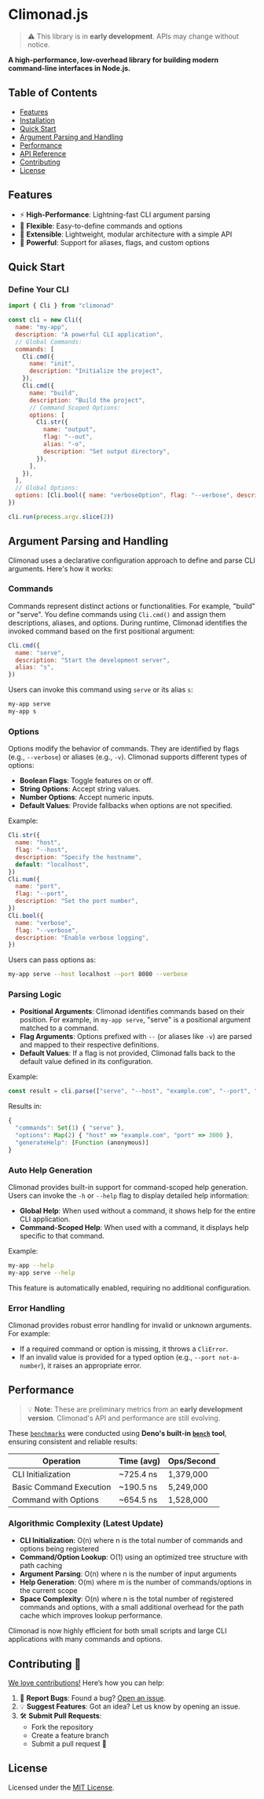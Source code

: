 # Climonad.js

> ⚠️ This library is in **early development**. APIs may change without notice.

**A high-performance, low-overhead library for building modern command-line interfaces in Node.js.**

## Table of Contents

- [Features](#features)
- [Installation](#installation)
- [Quick Start](#quick-start)
- [Argument Parsing and Handling](#argument-parsing-and-handling)
- [Performance](#performance)
- [API Reference](#api-reference)
- [Contributing](#contributing)
- [License](#license)

## Features

- ⚡ **High-Performance**: Lightning-fast CLI argument parsing
- 🌈 **Flexible**: Easy-to-define commands and options
- 🔧 **Extensible**: Lightweight, modular architecture with a simple API
- 💪 **Powerful**: Support for aliases, flags, and custom options

## Quick Start

### Define Your CLI

```javascript
import { Cli } from "climonad"

const cli = new Cli({
  name: "my-app",
  description: "A powerful CLI application",
  // Global Commands:
  commands: [
    Cli.cmd({
      name: "init",
      description: "Initialize the project",
    }),
    Cli.cmd({
      name: "build",
      description: "Build the project",
      // Command Scoped Options:
      options: [
        Cli.str({
          name: "output",
          flag: "--out",
          alias: "-o",
          description: "Set output directory",
        }),
      ],
    }),
  ],
  // Global Options:
  options: [Cli.bool({ name: "verboseOption", flag: "--verbose", description: "Enable verbose output" })],
})

cli.run(process.argv.slice(2))
```

## Argument Parsing and Handling

Climonad uses a declarative configuration approach to define and parse CLI arguments. Here's how it works:

### Commands

Commands represent distinct actions or functionalities. For example, "build" or "serve". You define commands using `Cli.cmd()` and assign them descriptions, aliases, and options. During runtime, Climonad identifies the invoked command based on the first positional argument:

```javascript
Cli.cmd({
  name: "serve",
  description: "Start the development server",
  alias: "s",
})
```

Users can invoke this command using `serve` or its alias `s`:

```bash
my-app serve
my-app s
```

### Options

Options modify the behavior of commands. They are identified by flags (e.g., `--verbose`) or aliases (e.g., `-v`). Climonad supports different types of options:

- **Boolean Flags**: Toggle features on or off.
- **String Options**: Accept string values.
- **Number Options**: Accept numeric inputs.
- **Default Values**: Provide fallbacks when options are not specified.

Example:

```javascript
Cli.str({
  name: "host",
  flag: "--host",
  description: "Specify the hostname",
  default: "localhost",
})
Cli.num({
  name: "port",
  flag: "--port",
  description: "Set the port number",
})
Cli.bool({
  name: "verbose",
  flag: "--verbose",
  description: "Enable verbose logging",
})
```

Users can pass options as:

```bash
my-app serve --host localhost --port 8080 --verbose
```

### Parsing Logic

- **Positional Arguments**: Climonad identifies commands based on their position. For example, in `my-app serve`, "serve" is a positional argument matched to a command.
- **Flag Arguments**: Options prefixed with `--` (or aliases like `-v`) are parsed and mapped to their respective definitions.
- **Default Values**: If a flag is not provided, Climonad falls back to the default value defined in its configuration.

Example:

```javascript
const result = cli.parse(["serve", "--host", "example.com", "--port", "3000"])
```

Results in:

```js
{
  "commands": Set(1) { "serve" },
  "options": Map(2) { "host" => "example.com", "port" => 3000 },
  "generateHelp": [Function (anonymous)]
}
```

### Auto Help Generation

Climonad provides built-in support for command-scoped help generation. Users can invoke the `-h` or `--help` flag to display detailed help information:

- **Global Help**: When used without a command, it shows help for the entire CLI application.
- **Command-Scoped Help**: When used with a command, it displays help specific to that command.

Example:

```bash
my-app --help
my-app serve --help
```

This feature is automatically enabled, requiring no additional configuration.

### Error Handling

Climonad provides robust error handling for invalid or unknown arguments. For example:

- If a required command or option is missing, it throws a `CliError`.
- If an invalid value is provided for a typed option (e.g., `--port not-a-number`), it raises an appropriate error.

## Performance

> 💡 **Note**: These are preliminary metrics from an **early development version**. Climonad's API and performance are still evolving.

These [`benchmarks`](test/bench.ts) were conducted using **Deno's built-in [`bench`](https://docs.deno.com/api/deno/~/Deno.bench) tool**, ensuring consistent and reliable results:

| **Operation**           | **Time (avg)** | **Ops/Second** |
| ----------------------- | -------------- | -------------- |
| CLI Initialization      | ~725.4 ns      | 1,379,000      |
| Basic Command Execution | ~190.5 ns      | 5,249,000      |
| Command with Options    | ~654.5 ns      | 1,528,000      |

### Algorithmic Complexity (Latest Update)

- **CLI Initialization**: O(n) where n is the total number of commands and options being registered
- **Command/Option Lookup**: O(1) using an optimized tree structure with path caching
- **Argument Parsing**: O(n) where n is the number of input arguments
- **Help Generation**: O(m) where m is the number of commands/options in the current scope
- **Space Complexity**: O(n) where n is the total number of registered commands and options, with a small additional overhead for the path cache which improves lookup performance.

Climonad is now highly efficient for both small scripts and large CLI applications with many commands and options.

## Contributing 🤝

[We love contributions!](/CONTRIBUTING.md) Here’s how you can help:

1. 🐛 **Report Bugs**: Found a bug? [Open an issue](https://github.com/supitsdu/climonad/issues).
2. 💡 **Suggest Features**: Got an idea? Let us know by opening an issue.
3. 🛠️ **Submit Pull Requests**:
   - Fork the repository
   - Create a feature branch
   - Submit a pull request 🎉

## License

Licensed under the [MIT License](LICENSE).
